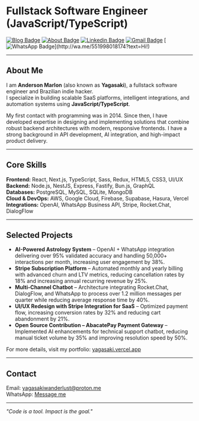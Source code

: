 # Fullstack Software Engineer (JavaScript/TypeScript)

[![Blog Badge](https://img.shields.io/badge/-Blog-2a3636?style=flat-square&logo=googlenearby&logoColor=fff&link=https://yagasaki.vercel.app)](https://yagasaki.vercel.app)
[![About Badge](https://img.shields.io/badge/-About%20Me-2a3636?style=flat-square&logo=googlenearby&logoColor=fff&link=https://yagasaki.vercel.app/about)](https://yagasaki.vercel.app/about)
[![Linkedin Badge](https://img.shields.io/badge/-LinkedIn-2a3636?style=flat-square&logo=googlenearby&logoColor=fff&link=https://www.linkedin.com/in/andersonmarlon/)](https://www.linkedin.com/in/andersonmarlon/) 
[![Gmail Badge](https://img.shields.io/badge/-Gmail-2a3636?style=flat-square&logo=Gmail&logoColor=fff&link=mailto:anderson18.marlon@gmail.com)](mailto:anderson18.marlon@gmail.com)
[![WhatsApp Badge](https://img.shields.io/badge/-WhatsApp-2a3636?style=flat-square&logo=whatsapp&logoColor=fff&link=http://wa.me/551998018174?text=Hi!)](http://wa.me/551998018174?text=Hi!)

---

## About Me
I am **Anderson Marlon** (also known as **Yagasaki**), a fullstack software engineer and Brazilian indie hacker.  
I specialize in building scalable SaaS platforms, intelligent integrations, and automation systems using **JavaScript/TypeScript**.  

My first contact with programming was in 2014. Since then, I have developed expertise in designing and implementing solutions that combine robust backend architectures with modern, responsive frontends. I have a strong background in API development, AI integration, and high-impact product delivery.

---

## Core Skills
**Frontend:** React, Next.js, TypeScript, Sass, Redux, HTML5, CSS3, UI/UX  
**Backend:** Node.js, NestJS, Express, Fastify, Bun.js, GraphQL  
**Databases:** PostgreSQL, MySQL, SQLite, MongoDB  
**Cloud & DevOps:** AWS, Google Cloud, Firebase, Supabase, Hasura, Vercel  
**Integrations:** OpenAI, WhatsApp Business API, Stripe, Rocket.Chat, DialogFlow

---

## Selected Projects
- **AI-Powered Astrology System** – OpenAI + WhatsApp integration delivering over 95% validated accuracy and handling 50,000+ interactions per month, increasing user engagement by 38%.  
- **Stripe Subscription Platform** – Automated monthly and yearly billing with advanced churn and LTV metrics, reducing cancellation rates by 18% and increasing annual recurring revenue by 25%.  
- **Multi-Channel Chatbot** – Architecture integrating Rocket.Chat, DialogFlow, and WhatsApp to process over 1.2 million messages per quarter while reducing average response time by 40%.  
- **UI/UX Redesign with Stripe Integration for SaaS** – Optimized payment flow, increasing conversion rates by 32% and reducing cart abandonment by 21%.  
- **Open Source Contribution – AbacatePay Payment Gateway** – Implemented AI enhancements for technical support chatbot, reducing manual ticket volume by 35% and improving resolution speed by 50%.  

For more details, visit my portfolio: [yagasaki.vercel.app](https://yagasaki.vercel.app/about)

---

## Contact
Email: [yagasakiwanderlust@proton.me](mailto:yagasakiwanderlust@proton.me)  
WhatsApp: [Message me](http://wa.me/551998018174?text=Hi!)

---

*"Code is a tool. Impact is the goal."*
